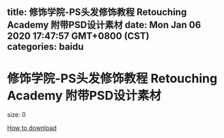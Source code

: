 
title: 修饰学院-PS头发修饰教程 Retouching Academy 附带PSD设计素材
date: Mon Jan 06 2020 17:47:57 GMT+0800 (CST)    
categories: baidu
---

# 修饰学院-PS头发修饰教程 Retouching Academy 附带PSD设计素材
size: 0
 
 

[How to download](https://bpcam.bemobtrk.com/go/2ceec3aa-1ca2-46d6-b9ff-aaa5c184517c?jno=5281)